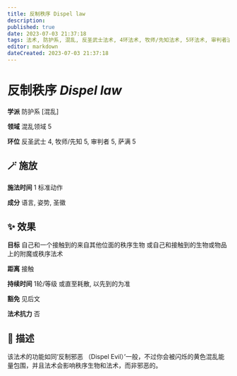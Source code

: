 ```yaml
---
title: 反制秩序 Dispel law
description: 
published: true
date: 2023-07-03 21:37:18
tags: 法术, 防护系, 混乱, 反圣武士法术, 4环法术, 牧师/先知法术, 5环法术, 审判者法术, 萨满法术, 混乱领域
editor: markdown
dateCreated: 2023-07-03 21:37:18
---
```


# **反制秩序** *Dispel law*

**学派** 防护系 \[混乱\] 

**领域** 混乱领域 5

**环位** 反圣武士 4, 牧师/先知 5, 审判者 5, 萨满 5

## 🪄 施放

**施法时间** 1 标准动作

**成分** 语言, 姿势, 圣徽

## ✨ 效果 

**目标** 自己和一个接触到的来自其他位面的秩序生物 或自己和接触到的生物或物品上的附魔或秩序法术 

**距离** 接触  

**持续时间** 1轮/等级 或直至耗散, 以先到的为准 

**豁免** 见后文

**法术抗力** 否

## 📖 描述

该法术的功能如同‘反制邪恶 （Dispel Evil）’一般，不过你会被闪烁的黄色混乱能量包围，并且法术会影响秩序生物和法术，而非邪恶的。
    